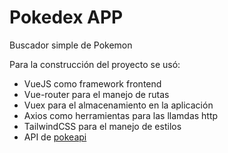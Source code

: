 # Pokedex APP

Buscador simple de Pokemon

Para la construcción del proyecto se usó:

* VueJS como framework frontend
* Vue-router para el manejo de rutas
* Vuex para el almacenamiento en la aplicación
* Axios como herramientas para las llamdas http
* TailwindCSS para el manejo de estilos
* API de [pokeapi](https://pokeapi.co/)
